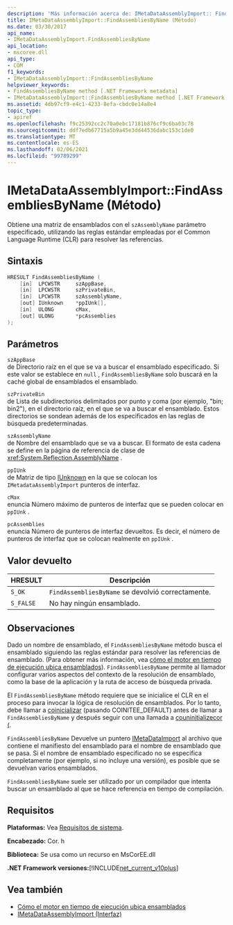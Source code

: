 ```yaml
---
description: 'Más información acerca de: IMetaDataAssemblyImport:: FindAssembliesByName (método)'
title: IMetaDataAssemblyImport::FindAssembliesByName (Método)
ms.date: 03/30/2017
api_name:
- IMetaDataAssemblyImport.FindAssembliesByName
api_location:
- mscoree.dll
api_type:
- COM
f1_keywords:
- IMetaDataAssemblyImport::FindAssembliesByName
helpviewer_keywords:
- FindAssembliesByName method [.NET Framework metadata]
- IMetaDataAssemblyImport::FindAssembliesByName method [.NET Framework metadata]
ms.assetid: 4db97cf9-e4c1-4233-8efa-cbdc0e14a8e4
topic_type:
- apiref
ms.openlocfilehash: f9c25392cc2c70a0ebc17181b876cf9c6ba03c78
ms.sourcegitcommit: ddf7edb67715a5b9a45e3dd44536dabc153c1de0
ms.translationtype: MT
ms.contentlocale: es-ES
ms.lasthandoff: 02/06/2021
ms.locfileid: "99789299"
---
```

# <a name="imetadataassemblyimportfindassembliesbyname-method"></a>IMetaDataAssemblyImport::FindAssembliesByName (Método)

Obtiene una matriz de ensamblados con el `szAssemblyName` parámetro especificado, utilizando las reglas estándar empleadas por el Common Language Runtime (CLR) para resolver las referencias.  
  
## <a name="syntax"></a>Sintaxis  
  
```cpp  
HRESULT FindAssembliesByName (  
    [in]  LPCWSTR     szAppBase,
    [in]  LPCWSTR     szPrivateBin,
    [in]  LPCWSTR     szAssemblyName,
    [out] IUnknown    *ppIUnk[],
    [in]  ULONG       cMax,
    [out] ULONG       *pcAssemblies  
);  
```  
  
## <a name="parameters"></a>Parámetros  

 `szAppBase`  
 de Directorio raíz en el que se va a buscar el ensamblado especificado. Si este valor se establece en `null` , `FindAssembliesByName` solo buscará en la caché global de ensamblados el ensamblado.  
  
 `szPrivateBin`  
 de Lista de subdirectorios delimitados por punto y coma (por ejemplo, "bin; bin2"), en el directorio raíz, en el que se va a buscar el ensamblado. Estos directorios se sondean además de los especificados en las reglas de búsqueda predeterminadas.  
  
 `szAssemblyName`  
 de Nombre del ensamblado que se va a buscar. El formato de esta cadena se define en la página de referencia de clase de <xref:System.Reflection.AssemblyName> .  
  
 `ppIUnk`  
 de Matriz de tipo [IUnknown](/cpp/atl/iunknown) en la que se colocan los `IMetadataAssemblyImport` punteros de interfaz.  
  
 `cMax`  
 enuncia Número máximo de punteros de interfaz que se pueden colocar en `ppIUnk` .  
  
 `pcAssemblies`  
 enuncia Número de punteros de interfaz devueltos. Es decir, el número de punteros de interfaz que se colocan realmente en `ppIUnk` .  
  
## <a name="return-value"></a>Valor devuelto  
  
|HRESULT|Descripción|  
|-------------|-----------------|  
|`S_OK`|`FindAssembliesByName` se devolvió correctamente.|  
|`S_FALSE`|No hay ningún ensamblado.|  
  
## <a name="remarks"></a>Observaciones  

 Dado un nombre de ensamblado, el `FindAssembliesByName` método busca el ensamblado siguiendo las reglas estándar para resolver las referencias de ensamblado. (Para obtener más información, vea [cómo el motor en tiempo de ejecución ubica ensamblados](../../deployment/how-the-runtime-locates-assemblies.md)). `FindAssembliesByName` permite al llamador configurar varios aspectos del contexto de la resolución de ensamblado, como la base de la aplicación y la ruta de acceso de búsqueda privada.  
  
 El `FindAssembliesByName` método requiere que se inicialice el CLR en el proceso para invocar la lógica de resolución de ensamblados. Por lo tanto, debe llamar a [coinicializar](../hosting/coinitializeee-function.md) (pasando COINITEE_DEFAULT) antes de llamar a `FindAssembliesByName` y después seguir con una llamada a [couninitializecor (](../hosting/couninitializecor-function.md).  
  
 `FindAssembliesByName` Devuelve un puntero [IMetaDataImport](imetadataimport-interface.md) al archivo que contiene el manifiesto del ensamblado para el nombre de ensamblado que se pasa. Si el nombre de ensamblado especificado no se especifica completamente (por ejemplo, si no incluye una versión), es posible que se devuelvan varios ensamblados.  
  
 `FindAssembliesByName` suele ser utilizado por un compilador que intenta buscar un ensamblado al que se hace referencia en tiempo de compilación.  
  
## <a name="requirements"></a>Requisitos  

 **Plataformas:** Vea [Requisitos de sistema](../../get-started/system-requirements.md).  
  
 **Encabezado:** Cor. h  
  
 **Biblioteca:** Se usa como un recurso en MsCorEE.dll  
  
 **.NET Framework versiones:**[!INCLUDE[net_current_v10plus](../../../../includes/net-current-v10plus-md.md)]  
  
## <a name="see-also"></a>Vea también

- [Cómo el motor en tiempo de ejecución ubica ensamblados](../../deployment/how-the-runtime-locates-assemblies.md)
- [IMetaDataAssemblyImport (Interfaz)](imetadataassemblyimport-interface.md)
